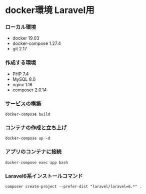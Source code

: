 # docker環境 Laravel用

### ローカル環境
- docker 19.03
- docker-compose 1.27.4
- git 2.17

### 作成する環境
- PHP 7.4
- MySQL 8.0
- nginx 1.18
- composer 2.0.14

### サービスの構築
```
docker-compose build
```

### コンテナの作成と立ち上げ
```
docker-compose up -d
```

### アプリのコンテナに接続
```
docker-compose exec app bash
```

### Laravel6系インストールコマンド
```
composer create-project --prefer-dist "laravel/laravel=6.*" .
```
